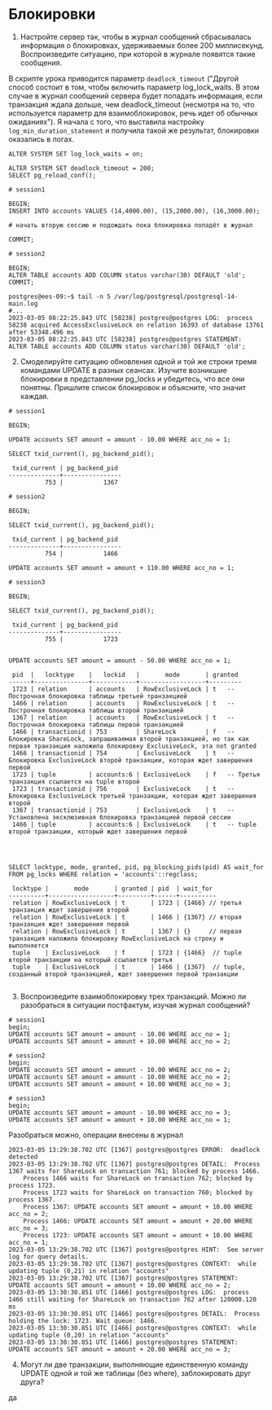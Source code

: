 # Блокировки

1. Настройте сервер так, чтобы в журнал сообщений сбрасывалась информация о блокировках, удерживаемых более 200 миллисекунд. Воспроизведите ситуацию, при которой в журнале появятся такие сообщения.


В скрипте урока приводится параметр `deadlock_timeout` ("Другой способ состоит в том, чтобы включить параметр log_lock_waits. В этом случае в журнал сообщений сервера будет попадать информация, если транзакция ждала дольше, чем deadlock_timeout (несмотря на то, что используется параметр для взаимоблокировок, речь идет об обычных ожиданиях"). Я начала с того, что выставила настройку `log_min_duration_statement` и получила такой же результат, блокировки оказались в логах.
```
ALTER SYSTEM SET log_lock_waits = on;

ALTER SYSTEM SET deadlock_timeout = 200; 
SELECT pg_reload_conf();

# session1

BEGIN;
INSERT INTO accounts VALUES (14,4000.00), (15,2000.00), (16,3000.00);

# начать вторую сессию и подождать пока блокировка попадёт в журнал

COMMIT;

# session2

BEGIN;
ALTER TABLE accounts ADD COLUMN status varchar(30) DEFAULT 'old';
COMMIT;

```

```
postgres@ees-09:~$ tail -n 5 /var/log/postgresql/postgresql-14-main.log
#...
2023-03-05 08:22:25.843 UTC [58238] postgres@postgres LOG:  process 58238 acquired AccessExclusiveLock on relation 16393 of database 13761 after 53348.496 ms
2023-03-05 08:22:25.843 UTC [58238] postgres@postgres STATEMENT:  ALTER TABLE accounts ADD COLUMN status varchar(30) DEFAULT 'old';

```

2. Смоделируйте ситуацию обновления одной и той же строки тремя командами UPDATE в разных сеансах. Изучите возникшие блокировки в представлении pg_locks и убедитесь, что все они понятны. Пришлите список блокировок и объясните, что значит каждая.

```
# session1

BEGIN;

UPDATE accounts SET amount = amount - 10.00 WHERE acc_no = 1;

SELECT txid_current(), pg_backend_pid();

 txid_current | pg_backend_pid 
--------------+----------------
          753 |           1367

```

```
# session2

BEGIN;

SELECT txid_current(), pg_backend_pid();

 txid_current | pg_backend_pid 
--------------+----------------
          754 |           1466

UPDATE accounts SET amount = amount + 110.00 WHERE acc_no = 1;

```

```
# session3

BEGIN;

SELECT txid_current(), pg_backend_pid();

 txid_current | pg_backend_pid 
--------------+----------------
          755 |           1723


UPDATE accounts SET amount = amount - 50.00 WHERE acc_no = 1;

```
```
 pid  |   locktype    |   lockid   |       mode       | granted 
------+---------------+------------+------------------+---------
 1723 | relation      | accounts   | RowExclusiveLock | t   -- Построчная блокировка таблицы третьей транзакцией
 1466 | relation      | accounts   | RowExclusiveLock | t   -- Построчная блокировка таблицы второй транзакцией
 1367 | relation      | accounts   | RowExclusiveLock | t   -- Построчная блокировка таблицы первой транзакцией
 1466 | transactionid | 753        | ShareLock        | f   -- Блокировка ShareLock, запрашиваемая второй транзакцией, но так как первая транзакция наложила блокировку ExclusiveLock, эта not granted
 1466 | transactionid | 754        | ExclusiveLock    | t   -- Блокировка ExclusiveLock второй транзакции, которая ждет завершения первой
 1723 | tuple         | accounts:6 | ExclusiveLock    | f   -- Третья транзакция ссылается на tuple второй 
 1723 | transactionid | 756        | ExclusiveLock    | t   -- Блокировка ExclusiveLock третьей транзакции, которая ждет завершения второй
 1367 | transactionid | 753        | ExclusiveLock    | t   -- Установлена эксклюзивная блокировка транзакцией первой сессии
 1466 | tuple         | accounts:6 | ExclusiveLock    | t   -- tuple второй транзакции, который ждет завершения первой




SELECT locktype, mode, granted, pid, pg_blocking_pids(pid) AS wait_for
FROM pg_locks WHERE relation = 'accounts'::regclass;

 locktype |       mode       | granted | pid  | wait_for 
----------+------------------+---------+------+----------
 relation | RowExclusiveLock | t       | 1723 | {1466} // третья транзакция ждет завершения второй
 relation | RowExclusiveLock | t       | 1466 | {1367} // вторая транзакция ждет завершения первой
 relation | RowExclusiveLock | t       | 1367 | {}     // первая транзакция наложила блокировку RowExclusiveLock на строку и выполняется
 tuple    | ExclusiveLock    | f       | 1723 | {1466}  // tuple второй транзакции на который ссылается третья
 tuple    | ExclusiveLock    | t       | 1466 | {1367}  // tuple, созданный второй транзакцией, ждет завершения первой транзакции
 

```



3. Воспроизведите взаимоблокировку трех транзакций. Можно ли разобраться в ситуации постфактум, изучая журнал сообщений?


```
# session1
begin;
UPDATE accounts SET amount = amount - 10.00 WHERE acc_no = 1;
UPDATE accounts SET amount = amount + 10.00 WHERE acc_no = 2;
```

```
# session2
begin;
UPDATE accounts SET amount = amount - 10.00 WHERE acc_no = 2;
UPDATE accounts SET amount = amount - 10.00 WHERE acc_no = 2;
UPDATE accounts SET amount = amount + 10.00 WHERE acc_no = 3;

```

```
# session3
begin;
UPDATE accounts SET amount = amount - 10.00 WHERE acc_no = 3;
UPDATE accounts SET amount = amount + 10.00 WHERE acc_no = 1;
```

Разобраться можно, операции внесены в журнал

```
2023-03-05 13:29:38.702 UTC [1367] postgres@postgres ERROR:  deadlock detected
2023-03-05 13:29:38.702 UTC [1367] postgres@postgres DETAIL:  Process 1367 waits for ShareLock on transaction 761; blocked by process 1466.
	Process 1466 waits for ShareLock on transaction 762; blocked by process 1723.
	Process 1723 waits for ShareLock on transaction 760; blocked by process 1367.
	Process 1367: UPDATE accounts SET amount = amount + 10.00 WHERE acc_no = 2;
	Process 1466: UPDATE accounts SET amount = amount + 20.00 WHERE acc_no = 3;
	Process 1723: UPDATE accounts SET amount = amount + 10.00 WHERE acc_no = 1;
2023-03-05 13:29:38.702 UTC [1367] postgres@postgres HINT:  See server log for query details.
2023-03-05 13:29:38.702 UTC [1367] postgres@postgres CONTEXT:  while updating tuple (0,21) in relation "accounts"
2023-03-05 13:29:38.702 UTC [1367] postgres@postgres STATEMENT:  UPDATE accounts SET amount = amount + 10.00 WHERE acc_no = 2;
2023-03-05 13:30:30.851 UTC [1466] postgres@postgres LOG:  process 1466 still waiting for ShareLock on transaction 762 after 120000.120 ms
2023-03-05 13:30:30.851 UTC [1466] postgres@postgres DETAIL:  Process holding the lock: 1723. Wait queue: 1466.
2023-03-05 13:30:30.851 UTC [1466] postgres@postgres CONTEXT:  while updating tuple (0,20) in relation "accounts"
2023-03-05 13:30:30.851 UTC [1466] postgres@postgres STATEMENT:  UPDATE accounts SET amount = amount + 20.00 WHERE acc_no = 3;
```


4. Могут ли две транзакции, выполняющие единственную команду UPDATE одной и той же таблицы (без where), заблокировать друг друга?

да
